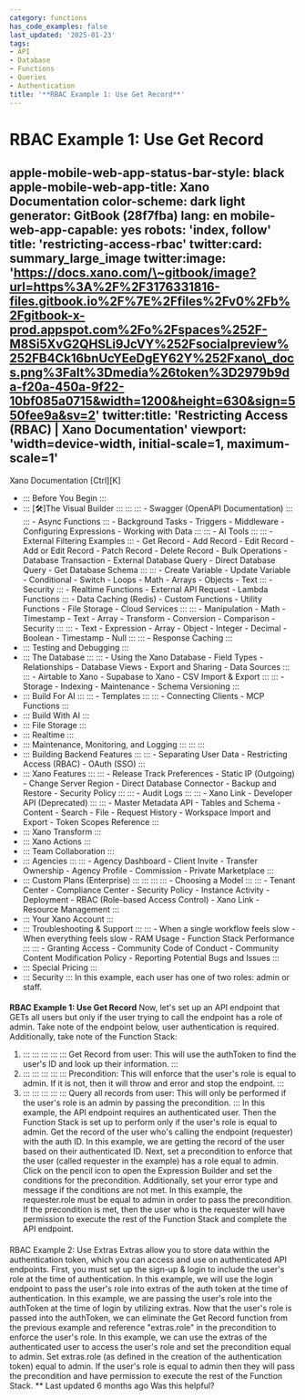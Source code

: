 ```yaml
---
category: functions
has_code_examples: false
last_updated: '2025-01-23'
tags:
- API
- Database
- Functions
- Queries
- Authentication
title: '**RBAC Example 1: Use Get Record**'
---
```


# **RBAC Example 1: Use Get Record**

apple-mobile-web-app-status-bar-style: black
apple-mobile-web-app-title: Xano Documentation
color-scheme: dark light
generator: GitBook (28f7fba)
lang: en
mobile-web-app-capable: yes
robots: 'index, follow'
title: 'restricting-access-rbac'
twitter:card: summary\_large\_image
twitter:image: 'https://docs.xano.com/\~gitbook/image?url=https%3A%2F%2F3176331816-files.gitbook.io%2F%7E%2Ffiles%2Fv0%2Fb%2Fgitbook-x-prod.appspot.com%2Fo%2Fspaces%252F-M8Si5XvG2QHSLi9JcVY%252Fsocialpreview%252FB4Ck16bnUcYEeDgEY62Y%252Fxano\_docs.png%3Falt%3Dmedia%26token%3D2979b9da-f20a-450a-9f22-10bf085a0715&width=1200&height=630&sign=550fee9a&sv=2'
twitter:title: 'Restricting Access (RBAC) \| Xano Documentation'
viewport: 'width=device-width, initial-scale=1, maximum-scale=1'
---
[](../../index.html)
Xano Documentation
[Ctrl][K]
-   ::: 
    Before You Begin
    :::
-   ::: 
    [🛠️]The Visual Builder
    :::
        ::: 
            ::: 
            -   Swagger (OpenAPI Documentation)
            :::
            ::: 
            -   Async Functions
            :::
        -   Background Tasks
        -   Triggers
        -   Middleware
        -   Configuring Expressions
        -   Working with Data
        :::
        ::: 
        -   AI Tools
            ::: 
                ::: 
                -   External Filtering Examples
                :::
            -   Get Record
            -   Add Record
            -   Edit Record
            -   Add or Edit Record
            -   Patch Record
            -   Delete Record
            -   Bulk Operations
            -   Database Transaction
            -   External Database Query
            -   Direct Database Query
            -   Get Database Schema
            :::
            ::: 
            -   Create Variable
            -   Update Variable
            -   Conditional
            -   Switch
            -   Loops
            -   Math
            -   Arrays
            -   Objects
            -   Text
            :::
        -   Security
            ::: 
            -   Realtime Functions
            -   External API Request
            -   Lambda Functions
            :::
        -   Data Caching (Redis)
        -   Custom Functions
        -   Utility Functions
        -   File Storage
        -   Cloud Services
        :::
        ::: 
        -   Manipulation
        -   Math
        -   Timestamp
        -   Text
        -   Array
        -   Transform
        -   Conversion
        -   Comparison
        -   Security
        :::
        ::: 
        -   Text
        -   Expression
        -   Array
        -   Object
        -   Integer
        -   Decimal
        -   Boolean
        -   Timestamp
        -   Null
        :::
        ::: 
        -   Response Caching
        :::
-   ::: 
    Testing and Debugging
    :::
-   ::: 
    The Database
    :::
        ::: 
        -   Using the Xano Database
        -   Field Types
        -   Relationships
        -   Database Views
        -   Export and Sharing
        -   Data Sources
        :::
        ::: 
        -   Airtable to Xano
        -   Supabase to Xano
        -   CSV Import & Export
        :::
        ::: 
        -   Storage
        -   Indexing
        -   Maintenance
        -   Schema Versioning
        :::
-   ::: 
    Build For AI
    :::
        ::: 
        -   Templates
        :::
        ::: 
        -   Connecting Clients
        -   MCP Functions
        :::
-   ::: 
    Build With AI
    :::
-   ::: 
    File Storage
    :::
-   ::: 
    Realtime
    :::
-   ::: 
    Maintenance, Monitoring, and Logging
    :::
        ::: 
        :::
-   ::: 
    Building Backend Features
    :::
        ::: 
        -   Separating User Data
        -   Restricting Access (RBAC)
        -   OAuth (SSO)
        :::
-   ::: 
    Xano Features
    :::
        ::: 
        -   Release Track Preferences
        -   Static IP (Outgoing)
        -   Change Server Region
        -   Direct Database Connector
        -   Backup and Restore
        -   Security Policy
        :::
        ::: 
        -   Audit Logs
        :::
        ::: 
        -   Xano Link
        -   Developer API (Deprecated)
        :::
        ::: 
        -   Master Metadata API
        -   Tables and Schema
        -   Content
        -   Search
        -   File
        -   Request History
        -   Workspace Import and Export
        -   Token Scopes Reference
        :::
-   ::: 
    Xano Transform
    :::
-   ::: 
    Xano Actions
    :::
-   ::: 
    Team Collaboration
    :::
-   ::: 
    Agencies
    :::
        ::: 
        -   Agency Dashboard
        -   Client Invite
        -   Transfer Ownership
        -   Agency Profile
        -   Commission
        -   Private Marketplace
        :::
-   ::: 
    Custom Plans (Enterprise)
    :::
        ::: 
            ::: 
                ::: 
                -   Choosing a Model
                :::
            :::
        -   Tenant Center
        -   Compliance Center
        -   Security Policy
        -   Instance Activity
        -   Deployment
        -   RBAC (Role-based Access Control)
        -   Xano Link
        -   Resource Management
        :::
-   ::: 
    Your Xano Account
    :::
-   ::: 
    Troubleshooting & Support
    :::
        ::: 
        -   When a single workflow feels slow
        -   When everything feels slow
        -   RAM Usage
        -   Function Stack Performance
        :::
        ::: 
        -   Granting Access
        -   Community Code of Conduct
        -   Community Content Modification Policy
        -   Reporting Potential Bugs and Issues
        :::
-   ::: 
    Special Pricing
    :::
-   ::: 
    Security
    :::
In this example, each user has one of two roles: admin or staff.
####  
**RBAC Example 1: Use Get Record**
Now, let\'s set up an API endpoint that GETs all users but only if the user trying to call the endpoint has a role of admin.
Take note of the endpoint below, user authentication is required. Additionally, take note of the Function Stack:
1.  ::: 
    ::: 
    :::
    :::
    ::: 
    Get Record from user: This will use the authToken to find the user\'s ID and look up their information.
    :::
2.  ::: 
    ::: 
    :::
    :::
    ::: 
    Precondition: This will enforce that the user\'s role is equal to admin. If it is not, then it will throw and error and stop the endpoint.
    :::
3.  ::: 
    ::: 
    :::
    :::
    ::: 
    Query all records from user: This will only be performed if the user\'s role is an admin by passing the precondition.
    :::
In this example, the API endpoint requires an authenticated user. Then the Function Stack is set up to perform only if the user\'s role is equal to admin.
Get the record of the user who\'s calling the endpoint (requester) with the auth ID.
In this example, we are getting the record of the user based on their authenticated ID.
Next, set a precondition to enforce that the user (called requester in the example) has a role equal to admin.
Click on the pencil icon to open the Expression Builder and set the conditions for the precondition. Additionally, set your error type and message if the conditions are not met.
In this example, the requester.role must be equal to admin in order to pass the precondition.
If the precondition is met, then the user who is the requester will have permission to execute the rest of the Function Stack and complete the API endpoint.
####  
RBAC Example 2: Use Extras
Extras allow you to store data within the authentication token, which you can access and use on authenticated API endpoints.
First, you must set up the sign-up & login to include the user\'s role at the time of authentication.
In this example, we will use the login endpoint to pass the user\'s role into extras of the auth token at the time of authentication.
In this example, we are passing the user\'s role into the authToken at the time of login by utilizing extras.
Now that the user\'s role is passed into the authToken, we can eliminate the Get Record function from the previous example and reference \"extras.role\" in the precondition to enforce the user\'s role.
In this example, we can use the extras of the authenticated user to access the user\'s role and set the precondition equal to admin.
Set extras.role (as defined in the creation of the authentication token) equal to admin.
If the user\'s role is equal to admin then they will pass the precondition and have permission to execute the rest of the Function Stack. **
Last updated 6 months ago
Was this helpful?